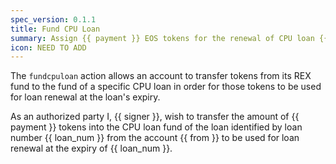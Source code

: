 ```yaml
---
spec_version: 0.1.1
title: Fund CPU Loan
summary: Assign {{ payment }} EOS tokens for the renewal of CPU loan {{ loan_num }} upon expiry.
icon: NEED TO ADD
---
```


The `fundcpuloan` action allows an account to transfer tokens from its REX fund to the fund of a specific CPU loan in order for those tokens to be used for loan renewal at the loan's expiry.

As an authorized party I, {{ signer }}, wish to transfer the amount of {{ payment }} tokens into the CPU loan fund of the loan identified by loan number {{ loan_num }} from the account {{ from }} to be used for loan renewal at the expiry of {{ loan_num }}.
